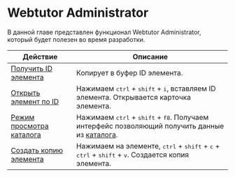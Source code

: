 
# Webtutor Administrator

В данной главе представлен функционал Webtutor Administrator, который будет полезен во время разработки.

| Действие | Описание |
| -- | -- |
| [Получить ID элемента](chapter6-1.md) | Копирует в буфер ID элемента. |
| [Открыть элемент по ID](chapter6-2.md) | Нажимаем <kbd>ctrl</kbd> + <kbd>shift</kbd> + <kbd>i</kbd>, вставляем ID элемента. Открывается карточка элемента.  |
| [Режим просмотра каталога](chapter6-3.md) | Нажимаем <kbd>ctrl</kbd> + <kbd>shift</kbd> + <kbd>f8</kbd>. Получаем интерфейс позволяющий получить данные из [каталога](http://news.websoft.ru/view_doc.html?mode=catalogs&doc_id=5900009198344233396).  |
| [Создать копию элемента](chapter6-4.md) | Нажимаем на элементе, <kbd>ctrl</kbd> + <kbd>shift</kbd> + <kbd>c</kbd>   + <kbd>ctrl</kbd> + <kbd>shift</kbd> + <kbd>v</kbd>. Создается копия элемента.|

